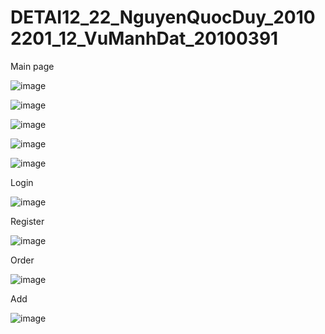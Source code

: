 # DETAI12_22_NguyenQuocDuy_20102201_12_VuManhDat_20100391
Main page

![image](https://github.com/user-attachments/assets/06fa1fd7-aed4-4c31-9ed2-13168d9512bf)


![image](https://github.com/user-attachments/assets/d647fa56-8d07-424d-85a5-ff67ff15e435)


![image](https://github.com/user-attachments/assets/890cfba3-26a2-493a-9c3d-90d998cc5200)


![image](https://github.com/user-attachments/assets/5c1decdf-0108-42f9-9d50-4fcb22880159)


![image](https://github.com/user-attachments/assets/87aca4de-d1df-4c71-adcf-68947af17730)


Login

![image](https://github.com/user-attachments/assets/5904c04e-bbad-4ad1-a6bf-0ecb77d0ea34)


Register

![image](https://github.com/user-attachments/assets/dd7029de-6a28-47e8-b33e-04b2c28843cd)


Order

![image](https://github.com/user-attachments/assets/20ccd90d-6a62-42bd-9e31-f95aaeee173e)


Add



![image](https://github.com/user-attachments/assets/bd2896a4-ccdb-4a50-b5ce-bb3a07933790)

